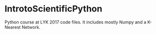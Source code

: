 # IntrotoScientificPython

Python course at LYK 2017 code files. It includes mostly Numpy and a K-Nearest Network.
